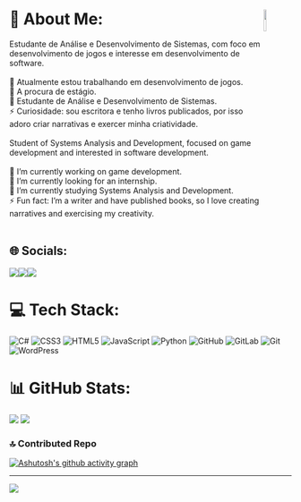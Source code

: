 # 💫 About Me: <img width="10%" align="right" src="https://i.postimg.cc/Gp32t5gt/ingridmaga.png" />
Estudante de Análise e Desenvolvimento de Sistemas, com foco em desenvolvimento de jogos e interesse em desenvolvimento de software.<br><br>🔭 Atualmente estou trabalhando em desenvolvimento de jogos.<br>🌱 A procura de estágio.<br>💬 Estudante de Análise e Desenvolvimento de Sistemas.<br>⚡ Curiosidade: sou escritora e tenho livros publicados, por isso adoro criar narrativas e exercer minha criatividade.<br><br>Student of Systems Analysis and Development, focused on game development and interested in software development.<br><br>🔭 I’m currently working on game development.  <br>🌱 I’m currently looking for an internship.  <br>💬 I’m currently studying Systems Analysis and Development.  <br>⚡ Fun fact: I’m a writer and have published books, so I love creating narratives and exercising my creativity.<br><br>


## 🌐 Socials:
<div align="left"> 
<a href="https://instagram.com/ingrid.n.magalhaes" target="_blank"><img src="https://img.shields.io/badge/-Instagram-%23E4405F?style=for-the-badge&logo=instagram&logoColor=white"</a><a href = "ingridmagalhaes1015@gmail.com"><img src="https://img.shields.io/badge/-Gmail-%23333?style=for-the-badge&logo=gmail&logoColor=white" target="_blank"></a><a href="https://www.linkedin.com/in/ingridmagalhaes1015/" target="_blank"><img src="https://img.shields.io/badge/-LinkedIn-%230077B5?style=for-the-badge&logo=linkedin&logoColor=white"  target="_blank"></a> 
 </div>

# 💻 Tech Stack:
![C#](https://img.shields.io/badge/c%23-%23239120.svg?style=plastic&logo=csharp&logoColor=white) ![CSS3](https://img.shields.io/badge/css3-%231572B6.svg?style=plastic&logo=css3&logoColor=white) ![HTML5](https://img.shields.io/badge/html5-%23E34F26.svg?style=plastic&logo=html5&logoColor=white) ![JavaScript](https://img.shields.io/badge/javascript-%23323330.svg?style=plastic&logo=javascript&logoColor=%23F7DF1E) ![Python](https://img.shields.io/badge/python-3670A0?style=plastic&logo=python&logoColor=ffdd54) ![GitHub](https://img.shields.io/badge/github-%23121011.svg?style=plastic&logo=github&logoColor=white) ![GitLab](https://img.shields.io/badge/gitlab-%23181717.svg?style=plastic&logo=gitlab&logoColor=white) ![Git](https://img.shields.io/badge/git-%23F05033.svg?style=plastic&logo=git&logoColor=white) ![WordPress](https://img.shields.io/badge/WordPress-%23117AC9.svg?style=plastic&logo=WordPress&logoColor=white) 

# 📊 GitHub Stats:
![](https://github-readme-stats.vercel.app/api?username=ingridmaga&theme=rose&hide_border=false&include_all_commits=true&count_private=false) 
![](https://github-readme-streak-stats.herokuapp.com/?user=ingridmaga&theme=rose&hide_border=false)

### 🔝 Contributed Repo
[![Ashutosh's github activity graph](https://github-readme-activity-graph.vercel.app/graph?username=ingridmaga&bg_color=fed7ec&color=212121&line=601f3f&point=9e003f&area=true&hide_border=true)](https://github.com/ashutosh00710/github-readme-activity-graph)

---
[![](https://visitcount.itsvg.in/api?id=ingridmaga&icon=0&color=10)](https://visitcount.itsvg.in)

<!-- Proudly created with GPRM ( https://gprm.itsvg.in ) -->
